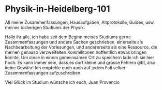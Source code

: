 # Physik-in-Heidelberg-101
All meine Zusammenfassungen, Hausaufgaben, Altprotokolle, Guides, usw. meines bisherigen Studiums der Physik.

Hallo ihr alle, ich habe seit dem Beginn meines Studiums gerne Zusammenfassungen und andere Sachen geschrieben, einerseits als Nachbearbeitung der Vorlesungen, und andererseits als eine Ressource, die meinen genauso verzweifelten Kommilitonen hoffentlich etwas bringen könnte. Um diese in einem gemeinsamen Ort zu speichern lade ich sie hier hoch. Es kann immer sein, dass es dort kleine und grosse Fehlern gibt, also keine Gewähr! Ich empfehle euch auch auf jedem Fall selber Zusammenfassungen aufzuschreiben.

Viel Glück im Studium wünsche ich euch,
Juan Provencio
